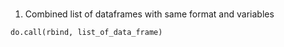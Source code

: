 #####
1. Combined list of dataframes with same format and variables

``` 
do.call(rbind, list_of_data_frame)
```
